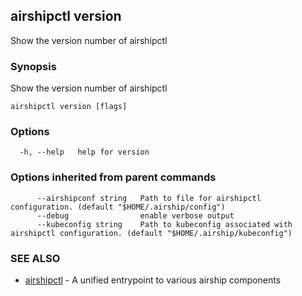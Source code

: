 ## airshipctl version

Show the version number of airshipctl

### Synopsis

Show the version number of airshipctl

```
airshipctl version [flags]
```

### Options

```
  -h, --help   help for version
```

### Options inherited from parent commands

```
      --airshipconf string   Path to file for airshipctl configuration. (default "$HOME/.airship/config")
      --debug                enable verbose output
      --kubeconfig string    Path to kubeconfig associated with airshipctl configuration. (default "$HOME/.airship/kubeconfig")
```

### SEE ALSO

* [airshipctl](airshipctl.md)	 - A unified entrypoint to various airship components

